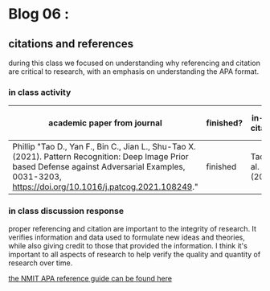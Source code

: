 # Blog 06 : 

## citations and references

during this class we focused on understanding why referencing and citation are critical to research, with an emphasis on understanding the APA format.

### in class activity 

| academic paper from journal | finished? | in-text citation | parenthetical in-text citation |
|- | - | - | - |
| Phillip	"Tao D., Yan F., Bin C., Jian L., Shu-Tao X. (2021). Pattern Recognition: Deep Image Prior based Defense against Adversarial Examples, 0031-3203, https://doi.org/10.1016/j.patcog.2021.108249." |	finished	| Tao et al. (2021) |	(Tao et al., 2021) |																																																																																																																																																																																																																																																																																																																																																																																																																																																																																																																																																																																																																																																																																																																																																																																																																																																																																																																																																																																																																																																													

### in class discussion response



proper referencing and citation are important to the integrity of research. It verifies information and data used to formulate new ideas and theories, while also giving credit to those that provided the information. I think it's important to all aspects of research to help verify the quality and quantity of research over time.

[the NMIT APA reference guide can be found here](https://library.nmit.ac.nz/assets/Uploads/Library/Documents/NMIT-APA-Referencing-7th-ed-Guide-2021.pdf)
